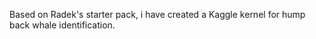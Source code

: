 Based on Radek's starter pack, i have created a Kaggle kernel for hump back whale identification. 

